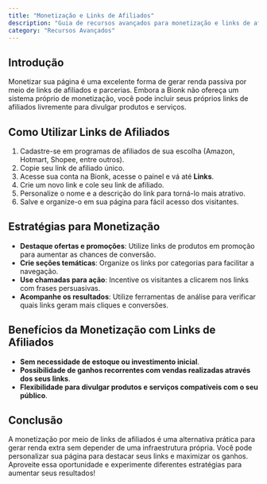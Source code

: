 ```yaml
---
title: "Monetização e Links de Afiliados"
description: "Guia de recursos avançados para monetização e links de afiliados"
category: "Recursos Avançados"
---
```


## Introdução
Monetizar sua página é uma excelente forma de gerar renda passiva por meio de links de afiliados e parcerias. Embora a Bionk não ofereça um sistema próprio de monetização, você pode incluir seus próprios links de afiliados livremente para divulgar produtos e serviços.

## Como Utilizar Links de Afiliados
1. Cadastre-se em programas de afiliados de sua escolha (Amazon, Hotmart, Shopee, entre outros).
2. Copie seu link de afiliado único.
3. Acesse sua conta na Bionk, acesse o painel e vá até **Links**.
4. Crie um novo link e cole seu link de afiliado.
5. Personalize o nome e a descrição do link para torná-lo mais atrativo.
6. Salve e organize-o em sua página para fácil acesso dos visitantes.

## Estratégias para Monetização
- **Destaque ofertas e promoções**: Utilize links de produtos em promoção para aumentar as chances de conversão.
- **Crie seções temáticas**: Organize os links por categorias para facilitar a navegação.
- **Use chamadas para ação**: Incentive os visitantes a clicarem nos links com frases persuasivas.
- **Acompanhe os resultados**: Utilize ferramentas de análise para verificar quais links geram mais cliques e conversões.

## Benefícios da Monetização com Links de Afiliados
- **Sem necessidade de estoque ou investimento inicial**.
- **Possibilidade de ganhos recorrentes com vendas realizadas através dos seus links**.
- **Flexibilidade para divulgar produtos e serviços compatíveis com o seu público**.

## Conclusão
A monetização por meio de links de afiliados é uma alternativa prática para gerar renda extra sem depender de uma infraestrutura própria. Você pode personalizar sua página para destacar seus links e maximizar os ganhos. Aproveite essa oportunidade e experimente diferentes estratégias para aumentar seus resultados!


